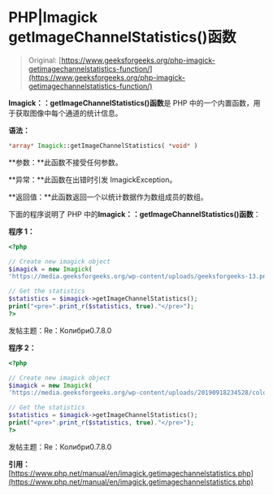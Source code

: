 # PHP|Imagick getImageChannelStatistics()函数

> Original: [https://www.geeksforgeeks.org/php-imagick-getimagechannelstatistics-function/](https://www.geeksforgeeks.org/php-imagick-getimagechannelstatistics-function/)

**Imagick：：getImageChannelStatistics()函数**是 PHP 中的一个内置函数，用于获取图像中每个通道的统计信息。

**语法：**

```php
*array* Imagick::getImageChannelStatistics( *void* )
```

**参数：**此函数不接受任何参数。

**异常：**此函数在出错时引发 ImagickException。

**返回值：**此函数返回一个以统计数据作为数组成员的数组。

下面的程序说明了 PHP 中的**Imagick：：getImageChannelStatistics()函数**：

**程序 1：**

```php
<?php

// Create new imagick object
$imagick = new Imagick(
'https://media.geeksforgeeks.org/wp-content/uploads/geeksforgeeks-13.png');

// Get the statistics
$statistics = $imagick->getImageChannelStatistics();
print("<pre>".print_r($statistics, true)."</pre>");
?>
```

发帖主题：Re：Колибри0.7.8.0

**程序 2：**

```php
<?php

// Create new imagick object
$imagick = new Imagick(
'https://media.geeksforgeeks.org/wp-content/uploads/20190918234528/colorize1.png');

// Get the statistics
$statistics = $imagick->getImageChannelStatistics();
print("<pre>".print_r($statistics, true)."</pre>");
?>
```

发帖主题：Re：Колибри0.7.8.0

**引用：**[https://www.php.net/manual/en/imagick.getimagechannelstatistics.php](https://www.php.net/manual/en/imagick.getimagechannelstatistics.php)